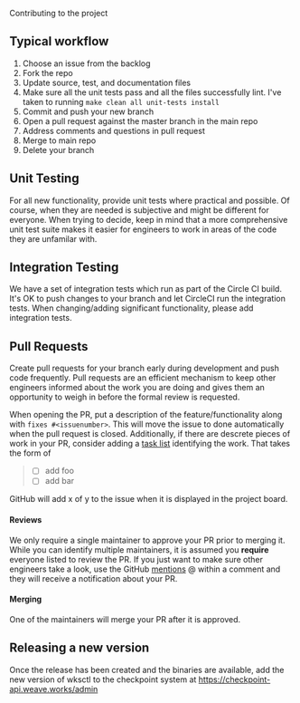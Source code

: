 Contributing to the project

## Typical workflow

1. Choose an issue from the backlog
1. Fork the repo
1. Update source, test, and documentation files
1. Make sure all the unit tests pass and all the files successfully lint.  I've taken to running `make clean all unit-tests install`
1. Commit and push your new branch
1. Open a pull request against the master branch in the main repo
1. Address comments and questions in pull request
1. Merge to main repo
1. Delete your branch

## Unit Testing

For all new functionality, provide unit tests where practical and possible.  Of course, when they are needed is subjective and might be different for everyone.  When trying to decide, keep in mind that a more comprehensive unit test suite makes it easier for engineers to work in areas of the code they are unfamilar with.

## Integration Testing

We have a set of integration tests which run as part of the Circle CI build.  It's OK to push changes to your branch and let CircleCI run the integration tests.  When changing/adding significant functionality, please add integration tests.

## Pull Requests

Create pull requests for your branch early during development and push code frequently.  Pull requests are an efficient mechanism to keep other engineers informed about the work you are doing and gives them an opportunity to weigh in before the formal review is requested.

When opening the PR, put a description of the feature/functionality along with `fixes #<issuenumber>`.  This will move the issue to done automatically when the pull request is closed.  Additionally, if there are descrete pieces of work in your PR, consider adding a [task list](https://guides.github.com/features/mastering-markdown/#GitHub-flavored-markdown) identifying the work.  That takes the form of

> - [ ] add foo
> - [ ] add bar

GitHub will add x of y to the issue when it is displayed in the project board.

#### Reviews
We only require a single maintainer to approve your PR prior to merging it.  While you can identify multiple maintainers, it is assumed you **require** everyone listed to review the PR.  If you just want to make sure other engineers take a look, use the GitHub [mentions](https://guides.github.com/features/mastering-markdown/#GitHub-flavored-markdown) @<username> within a comment and they will receive a notification about your PR.

#### Merging
One of the maintainers will merge your PR after it is approved.

## Releasing a new version
Once the release has been created and the binaries are available, add the new version of wksctl to the checkpoint system at https://checkpoint-api.weave.works/admin


